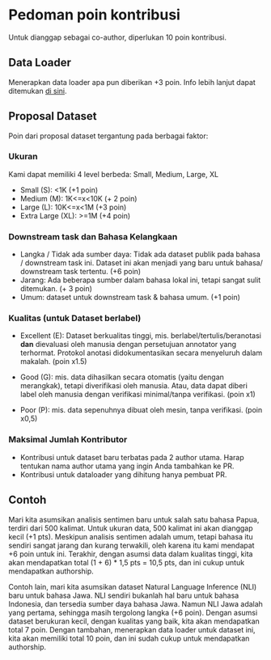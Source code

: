 # Pedoman poin kontribusi

Untuk dianggap sebagai co-author, diperlukan 10 poin kontribusi.

## Data Loader

Menerapkan data loader apa pun diberikan +3 poin.
Info lebih lanjut dapat ditemukan [di sini](DATALOADER.md).

## Proposal Dataset

Poin dari proposal dataset tergantung pada berbagai faktor:

### Ukuran

Kami dapat memiliki 4 level berbeda: Small, Medium, Large, XL

- Small (S): <1K (+1 poin)
- Medium (M): 1K<=x<10K (+ 2 poin)
- Large (L): 10K<=x<1M (+3 poin)
- Extra Large (XL): >=1M (+4 poin)

### Downstream task dan Bahasa Kelangkaan

- Langka / Tidak ada sumber daya: Tidak ada dataset publik pada bahasa / downstream task ini. Dataset ini akan menjadi yang baru untuk bahasa/ downstream task tertentu. (+6 poin)
- Jarang: Ada beberapa sumber dalam bahasa lokal ini, tetapi sangat sulit ditemukan. (+ 3 poin)
- Umum: dataset untuk downstream task & bahasa umum. (+1 poin)


### Kualitas (untuk Dataset berlabel)

- Excellent (E): Dataset berkualitas tinggi, mis. berlabel/tertulis/beranotasi **dan** dievaluasi oleh manusia dengan persetujuan annotator yang terhormat. Protokol anotasi didokumentasikan secara menyeluruh dalam makalah. (poin x1.5)

- Good (G): mis. data dihasilkan secara otomatis (yaitu dengan merangkak), tetapi diverifikasi oleh manusia. Atau, data dapat diberi label oleh manusia dengan verifikasi minimal/tanpa verifikasi. (poin x1)

- Poor (P): mis. data sepenuhnya dibuat oleh mesin, tanpa verifikasi. (poin x0,5)


### Maksimal Jumlah Kontributor

- Kontribusi untuk dataset baru terbatas pada 2 author utama. Harap tentukan nama author utama yang ingin Anda tambahkan ke PR.
- Kontribusi untuk dataloader yang dihitung hanya pembuat PR.

## Contoh

Mari kita asumsikan analisis sentimen baru untuk salah satu bahasa Papua, terdiri dari 500 kalimat.
Untuk ukuran data, 500 kalimat ini akan dianggap kecil (+1 pts). Meskipun analisis sentimen adalah umum, tetapi bahasa itu sendiri sangat jarang dan kurang terwakili, oleh karena itu kami mendapat +6 poin untuk ini. Terakhir, dengan asumsi data dalam kualitas tinggi, kita akan mendapatkan total (1 + 6) * 1,5 pts = 10,5 pts, dan ini cukup untuk mendapatkan authorship.

Contoh lain, mari kita asumsikan dataset Natural Language Inference (NLI) baru untuk bahasa Jawa. NLI sendiri bukanlah hal baru untuk bahasa Indonesia, dan tersedia sumber daya bahasa Jawa. Namun NLI Jawa adalah yang pertama, sehingga masih tergolong langka (+6 poin). Dengan asumsi dataset berukuran kecil, dengan kualitas yang baik, kita akan mendapatkan total 7 poin. Dengan tambahan, menerapkan data loader untuk dataset ini, kita akan memiliki total 10 poin, dan ini sudah cukup untuk mendapatkan authorship.
